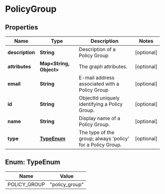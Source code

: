 

# PolicyGroup


## Properties

| Name | Type | Description | Notes |
|------------ | ------------- | ------------- | -------------|
|**description** | **String** | Description of a Policy Group |  [optional] |
|**attributes** | **Map&lt;String, Object&gt;** | The graph attributes. |  [optional] |
|**email** | **String** | E-mail address associated with a Policy Group |  [optional] |
|**id** | **String** | ObjectId uniquely identifying a Policy Group. |  [optional] |
|**name** | **String** | Display name of a Policy Group. |  [optional] |
|**type** | [**TypeEnum**](#TypeEnum) | The type of the group; always &#39;policy&#39; for a Policy Group. |  [optional] |



## Enum: TypeEnum

| Name | Value |
|---- | -----|
| POLICY_GROUP | &quot;policy_group&quot; |



